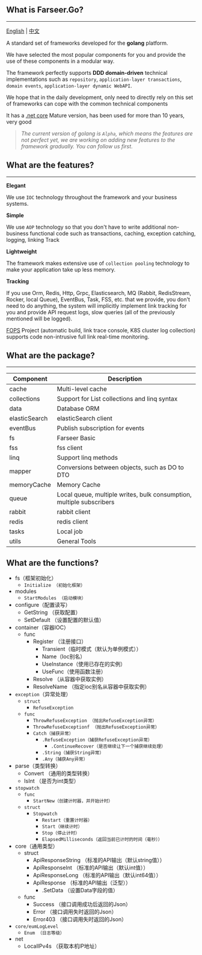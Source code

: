 ## What is Farseer.Go?

---
[English](https://github.com/FarseerGo/Farseer.Go) | [中文](https://github.com/FarseerGo/Farseer.Go/blob/main/README.zh-cn.md)

A standard set of frameworks developed for the **golang** platform.

We have selected the most popular components for you and provide the use of these components in a modular way.

The framework perfectly supports **DDD domain-driven** technical implementations such as `repository`, `application-layer transactions`, `domain events`, `application-layer dynamic WebAPI`.

We hope that in the daily development, only need to directly rely on this set of frameworks can cope with the common technical components

It has a [.net core](https://github.com/FarseerNet/Farseer.Net/tree/dev/Doc) Mature version, has been used for more than 10 years, very good

> *The current version of golang is `Alpha`, which means the features are not perfect yet, we are working on adding new features to the framework gradually. You can follow us first*.

## What are the features?

---
**Elegant**

We use `IOC` technology throughout the framework and your business systems.

**Simple**

We use `AOP` technology so that you don't have to write additional non-business functional code such as transactions, caching, exception catching, logging, linking Track

**Lightweight**

The framework makes extensive use of `collection pooling` technology to make your application take up less memory.

**Tracking**

If you use Orm, Redis, Http, Grpc, Elasticsearch, MQ (Rabbit, RedisStream, Rocker, local Queue), EventBus, Task, FSS, etc. that we provide, you don't need to do anything, the system will implicitly implement link tracking for you and provide API request logs, slow queries (all of the previously mentioned will be logged).

[FOPS](https://github.com/FarseerNet/FOPS) Project (automatic build, link trace console, K8S cluster log collection) supports code non-intrusive full link real-time monitoring.

## What are the package?

---
| Component     | Description                                                          |
|---------------|----------------------------------------------------------------------|
| cache         | Multi-level cache                                                    |
| collections   | Support for List collections and linq syntax                         |
| data          | Database ORM                                                         |
| elasticSearch | elasticSearch client                                                 |
| eventBus      | Publish subscription for events                                      |
| fs            | Farseer Basic                                                        |
| fss           | fss client                                                           |
| linq          | Support linq methods                                                 |
| mapper        | Conversions between objects, such as DO to DTO                       |
| memoryCache   | Memory Cache                                                         |
| queue         | Local queue, multiple writes, bulk consumption, multiple subscribers |
| rabbit        | rabbit client                                                        |
| redis         | redis client                                                         |
| tasks         | Local job                                                            |
| utils         | General Tools                                                        |

## What are the functions?
* fs（框架初始化）
    * `Initialize （初始化框架）`
* modules
    * `StartModules （启动模块）`
* configure（配置读写）
    * GetString （获取配置）
    * SetDefault （设置配置的默认值）
* container（容器IOC）
    * func
        * Register （注册接口）
          * Transient（临时模式（默认为单例模式））
          * Name（Ioc别名）
          * UseInstance（使用已存在的实例）
          * UseFunc（使用函数注册）
        * Resolve （从容器中获取实例）
        * ResolveName （指定ioc别名从容器中获取实例）
* `exception`（异常处理）
    * `struct`
        * `RefuseException`
    * `func`
        * `ThrowRefuseException （抛出RefuseException异常）`
        * `ThrowRefuseExceptionf （抛出RefuseException异常）`
        * `Catch（捕获异常）`
            * `.RefuseException（捕获RefuseException异常）`
                * `.ContinueRecover（是否继续让下一个捕获继续处理）`
            * `.String（捕获String异常）`
            * `.Any（捕获Any异常）`
* parse（类型转换）
    * Convert （通用的类型转换）
    * IsInt （是否为int类型）
* `stopwatch`
    * `func`
        * `StartNew（创建计时器，并开始计时）`
    * `struct`
        * `Stopwatch`
            * `Restart（重置计时器）`
            * `Start（继续计时）`
            * `Stop（停止计时）`
            * `ElapsedMilliseconds（返回当前已计时的时间（毫秒））`
* core（通用类型）
    * struct
        * ApiResponseString （标准的API输出（默认string值））
        * ApiResponseInt （标准的API输出（默认int值））
        * ApiResponseLong （标准的API输出（默认int64值））
        * ApiResponse （标准的API输出（泛型））
            * .SetData （设置Data字段的值）
    * func
        * Success （接口调用成功后返回的Json）
        * Error （接口调用失时返回的Json）
        * Error403 （接口调用失时返回的Json）
* `core/eumLogLevel`
    * `Enum （日志等级）`
* net
    * LocalIPv4s （获取本机IP地址）